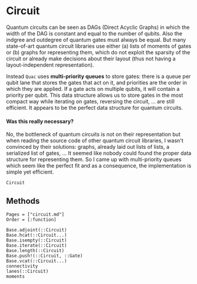 # Circuit

Quantum circuits can be seen as DAGs (Direct Acyclic Graphs) in which the width of the DAG is constant and equal to the number of qubits. Also the indgree and outdegree of quantum gates must always be equal.
But many state-of-art quantum circuit libraries use either (a) lists of moments of gates or (b) graphs for representing them, which do not exploit the sparsity of the circuit or already make decisions about their layout (thus not having a layout-independent representation).

Instead `Quac` uses **multi-priority queues** to store gates: there is a queue per qubit lane that stores the gates that act on it, and priorities are the order in which they are applied. If a gate acts on multiple qubits, it will contain a priority per qubit.
This data structure allows us to store gates in the most compact way while iterating on gates, reversing the circuit, ... are still efficient. It appears to be the perfect data structure for quantum circuits.

#### Was this really necessary?
No, the bottleneck of quantum circuits is not on their representation but when reading the source code of other quantum circuit libraries, I wasn't convinced by their solutions: graphs, already laid out lists of lists, a serialized list of gates, ... It seemed like nobody could found the proper data structure for representing them. So I came up with multi-priority queues which seem like the perfect fit and as a consequence, the implementation is simple yet efficient.

```@docs
Circuit
```

## Methods
```@index
Pages = ["circuit.md"]
Order = [:function]
```

```@docs
Base.adjoint(::Circuit)
Base.hcat(::Circuit...)
Base.isempty(::Circuit)
Base.iterate(::Circuit)
Base.length(::Circuit)
Base.push!(::Circuit, ::Gate)
Base.vcat(::Circuit...)
connectivity
lanes(::Circuit)
moments
```
